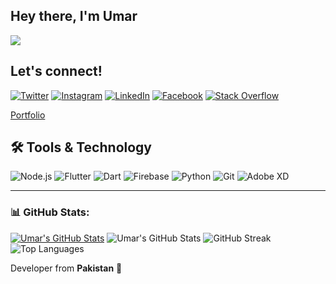 ## Hey there, I'm Umar   
[![](https://visitcount.itsvg.in/api?id=codewithumar&icon=0&color=0)](https://visitcount.itsvg.in)

## Let's connect!

[![Twitter](https://img.shields.io/badge/Twitter-1DA1F2?style=for-the-badge&logo=twitter&logoColor=white)](https://www.twitter.com/theumrr/)
[![Instagram](https://img.shields.io/badge/Instagram-E4405F?style=for-the-badge&logo=instagram&logoColor=white)](https://www.instagram.com/theumrr/)
[![LinkedIn](https://img.shields.io/badge/LinkedIn-0077B5?style=for-the-badge&logo=linkedin&logoColor=white)](https://www.linkedin.com/in/codewithumar/)
[![Facebook](https://img.shields.io/badge/Facebook-1877F2?style=for-the-badge&logo=facebook&logoColor=white)](https://www.facebook.com/theumrr/)
[![Stack Overflow](https://img.shields.io/badge/Stack_Overflow-FE7A16?style=for-the-badge&logo=stack-overflow&logoColor=white)](https://stackoverflow.com/users/17974266/codewithumar)


[Portfolio](https://codewithumar.github.io/)


## 🛠 Tools & Technology
![Node.js](https://img.shields.io/badge/node-02569B?style=for-the-badge&logo=node&logoColor=white)
![Flutter](https://img.shields.io/badge/Flutter-02569B?style=for-the-badge&logo=flutter&logoColor=white)
![Dart](https://img.shields.io/badge/Dart-0175C2?style=for-the-badge&logo=dart&logoColor=white)
![Firebase](https://img.shields.io/badge/firebase-ffca28?style=for-the-badge&logo=firebase&logoColor=black)
![Python](https://img.shields.io/badge/Python-FFD43B?style=for-the-badge&logo=python&logoColor=darkgreen)
![Git](https://img.shields.io/badge/Git-F05032?style=for-the-badge&logo=git&logoColor=white)
![Adobe XD](https://img.shields.io/badge/Adobe%20XD-FF61F6?style=for-the-badge&logo=Adobe%20XD&logoColor=white)

---

### 📊 GitHub Stats:
[![Umar's GitHub Stats](https://github-readme-stats.vercel.app/api?username=codewithumar&theme=gotham)](https://github.com/codewithumar/github-readme-stats)
![Umar's GitHub Stats](https://github-readme-stats.vercel.app/api?username=codewithumar&theme=midnight-purple&hide_border=true&hide=contribs,issues)
![GitHub Streak](https://github-readme-streak-stats.herokuapp.com/?user=codewithumar&theme=midnight-purple&hide_border=true)
![Top Languages](https://github-readme-stats.vercel.app/api/top-langs/?username=codewithumar&theme=midnight-purple&hide_border=true&include_all_commits=true&count_private=false&layout=compact)

Developer from **Pakistan** 💚 




